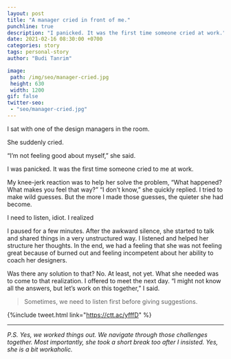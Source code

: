 ```yaml
---
layout: post
title: "A manager cried in front of me."
punchline: true
description: "I panicked. It was the first time someone cried at work."
date: 2021-02-16 08:30:00 +0700
categories: story
tags: personal-story
author: "Budi Tanrim"

image:
 path: /img/seo/manager-cried.jpg
 height: 630
 width: 1200
gif: false
twitter-seo: 
 - "seo/manager-cried.jpg"
---
```


I sat with one of the design managers in the room.

She suddenly cried.

“I’m not feeling good about myself,” she said.

I was panicked. It was the first time someone cried to me at work.

My knee-jerk reaction was to help her solve the problem, “What happened? What makes you feel that way?” “I don’t know,” she quickly replied. I tried to make wild guesses. But the more I made those guesses, the quieter she had become.

I need to listen, idiot. I realized

I paused for a few minutes. After the awkward silence, she started to talk and shared things in a very unstructured way. I listened and helped her structure her thoughts. In the end, we had a feeling that she was not feeling great because of burned out and feeling incompetent about her ability to coach her designers.

Was there any solution to that? No. At least, not yet. What she needed was to come to that realization. I offered to meet the next day. “I might not know all the answers, but let’s work on this together,” I said.

> Sometimes, we need to listen first before giving suggestions.

{%include tweet.html link="https://ctt.ac/yfffD" %}

---

*P.S. Yes, we worked things out. We navigate through those challenges together. Most importantly, she took a short break too after I insisted. Yes, she is a bit workaholic.*